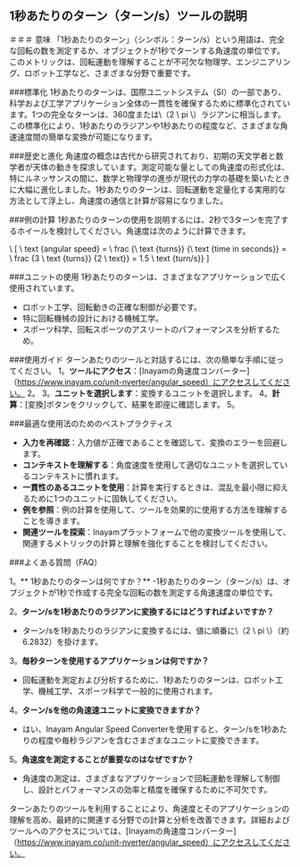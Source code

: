 ## 1秒あたりのターン（ターン/s）ツールの説明

＃＃＃ 意味
「1秒あたりのターン」（シンボル：ターン/s）という用語は、完全な回転の数を測定するか、オブジェクトが1秒でターンする角速度の単位です。このメトリックは、回転運動を理解することが不可欠な物理学、エンジニアリング、ロボット工学など、さまざまな分野で重要です。

###標準化
1秒あたりのターンは、国際ユニットシステム（SI）の一部であり、科学および工学アプリケーション全体の一貫性を確保するために標準化されています。1つの完全なターンは、360度または\（2 \ pi \）ラジアンに相当します。この標準化により、1秒あたりのラジアンや1秒あたりの程度など、さまざまな角速速度間の簡単な変換が可能になります。

###歴史と進化
角速度の概念は古代から研究されており、初期の天文学者と数学者が天体の動きを探求しています。測定可能な量としての角速度の形式化は、特にルネッサンスの間に、数学と物理学の進歩が現代の力学の基礎を築いたときに大幅に進化しました。1秒あたりのターンは、回転運動を定量化する実用的な方法として浮上し、角速度の通信と計算が容易になりました。

###例の計算
1秒あたりのターンの使用を説明するには、2秒で3ターンを完了するホイールを検討してください。角速度は次のように計算できます。

\ [
\ text {angular speed} = \ frac {\ text {turns}} {\ text {time in seconds}} = \ frac {3 \ text {turns}} {2 \ text}} = 1.5 \ text {turn/s}}
\]

###ユニットの使用
1秒あたりのターンは、さまざまなアプリケーションで広く使用されています。
- ロボット工学、回転動きの正確な制御が必要です。
- 特に回転機械の設計における機械工学。
- スポーツ科学、回転スポーツのアスリートのパフォーマンスを分析するため。

###使用ガイド
ターンあたりのツールと対話するには、次の簡単な手順に従ってください。
1。**ツールにアクセス**：[Inayamの角速度コンバーター]（https://www.inayam.co/unit-nverter/angular_speed）にアクセスしてください。
2。
3。**ユニットを選択します**：変換するユニットを選択します。
4。**計算**：[変換]ボタンをクリックして、結果を即座に確認します。
5。

###最適な使用法のためのベストプラクティス
-  **入力を再確認**：入力値が正確であることを確認して、変換のエラーを回避します。
-  **コンテキストを理解する**：角度速度を使用して適切なユニットを選択しているコンテキストに慣れます。
-  **一貫性のあるユニットを使用**：計算を実行するときは、混乱を最小限に抑えるために1つのユニットに固執してください。
-  **例を参照**：例の計算を使用して、ツールを効果的に使用する方法を理解することを導きます。
-  **関連ツールを探索**：Inayamプラットフォームで他の変換ツールを使用して、関連するメトリックの計算と理解を強化することを検討してください。

###よくある質問（FAQ）

1。** 1秒あたりのターンは何ですか？**
-1秒あたりのターン（ターン/s）は、オブジェクトが1秒で作成する完全な回転の数を測定する角速速度の単位です。

2。**ターン/sを1秒あたりのラジアンに変換するにはどうすればよいですか？**
- ターン/sを1秒あたりのラジアンに変換するには、値に順番に\（2 \ pi \）（約6.2832）を掛けます。

3。**毎秒ターンを使用するアプリケーションは何ですか？**
- 回転運動を測定および分析するために、1秒あたりのターンは、ロボット工学、機械工学、スポーツ科学で一般的に使用されます。

4。**ターン/sを他の角速速ユニットに変換できますか？**
- はい、Inayam Angular Speed Converterを使用すると、ターン/sを1秒あたりの程度や毎秒ラジアンを含むさまざまなユニットに変換できます。

5。**角速度を測定することが重要なのはなぜですか？**
- 角速度の測定は、さまざまなアプリケーションで回転運動を理解して制御し、設計とパフォーマンスの効率と精度を確保するために不可欠です。

ターンあたりのツールを利用することにより、角速度とそのアプリケーションの理解を高め、最終的に関連する分野での計算と分析を改善できます。詳細およびツールへのアクセスについては、[Inayamの角速度コンバーター]（https://www.inayam.co/unit-nverter/angular_speed）にアクセスしてください。